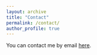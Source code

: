 ```yaml
---
layout: archive
title: "Contact"
permalink: /contact/
author_profile: true
---
```


You can contact me by email [here](mailto:mark.williamson@torontomu.ca). 


